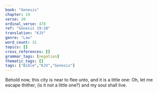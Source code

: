 ```yaml
---
book: "Genesis"
chapter: 19
verse: 20
ordinal_verse: 478
ref: "Genesis 19:20"
translation: "KJV"
genre: "Law"
word_count: 31
topics: []
cross_references: []
grammar_tags: [negation]
thematic_tags: []
tags: ["Bible","KJV","Genesis"]
---
```

Behold now, this city is near to flee unto, and it is a little one: Oh, let me escape thither, (is it not a little one?) and my soul shall live.
